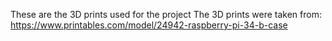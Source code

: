 These are the 3D prints used for the project
The 3D prints were taken from: https://www.printables.com/model/24942-raspberry-pi-34-b-case
